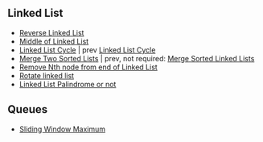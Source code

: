 ## Linked List

- [Reverse Linked List](ReverseLinkedList.cpp)
- [Middle of Linked List](MidOfLinkedList.cpp)
- [Linked List Cycle](LinkedListCycle.md) | prev [Linked List Cycle](LinkedListCycle.cpp)
- [Merge Two Sorted Lists](MergeTwoSortedLists.md) | prev, not required: [Merge Sorted Linked Lists](MergeSortedLinkedLists.cpp)
- [Remove Nth node from end of Linked List](RemoveNthNodeFromEndOfList.cpp)
- [Rotate linked list](RotateLinkedList.cpp)
- [Linked List Palindrome or not](PalindromeLinkedList.cpp)

## Queues

- [Sliding Window Maximum](SlidingWindowMaximum.cpp)
